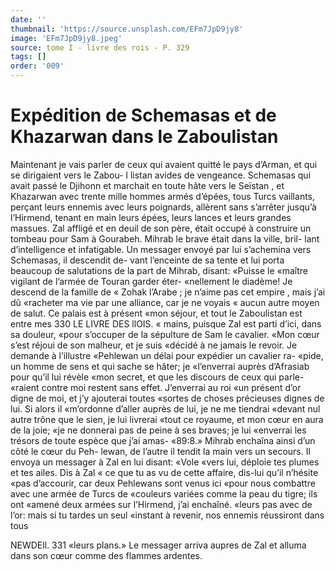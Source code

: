 ```yaml
---
date: ''
thumbnail: 'https://source.unsplash.com/EFm7JpD9jy8'
image: 'EFm7JpD9jy8.jpeg'
source: tome I - livre des rois - P. 329
tags: []
order: '009'
---
```


# Expédition de Schemasas et de Khazarwan dans le Zaboulistan

Maintenant je vais parler de ceux qui avaient quitté le pays d’Arman, et qui se dirigaient vers le Zabou-
l listan avides de vengeance. Schemasas qui avait passé le Djihonn et marchait en toute hâte vers le Seïstan , et Khazarwan avec trente mille hommes armés d’épées,
tous Turcs vaillants, perçant leurs ennemis avec leurs poignards, allèrent sans s’arrêter jusqu’à l’Hirmend,
tenant en main leurs épées, leurs lances et leurs grandes massues. Zal affligé et en deuil de son père, était occupé à construire un tombeau pour Sam à Gourabeh. Mihrab le brave était dans la ville, bril- lant d’intelligence et infatigable. Un messager envoyé
par lui s’achemina vers Schemasas, il descendit de- vant l’enceinte de sa tente et lui porta beaucoup de salutations de la part de Mihrab, disant: «Puisse le «maître vigilant de l’armée de Touran garder éter- «nellement le diadème! Je descend de la famille de
« Zohak l’Arabe ; je n’aime pas cet empire , mais j’ai dû
«racheter ma vie par une alliance, car je ne voyais « aucun autre moyen de salut. Ce palais est à présent «mon séjour, et tout le Zaboulistan est entre mes
330 LE LIVRE DES llOIS.
« mains, puisque Zal est parti d’ici, dans sa douleur,
«pour s’occuper de la sépulture de Sam le cavalier. «Mon cœur s’est réjoui de son malheur, et je suis «décidé à ne jamais le revoir. Je demande à l’illustre «Pehlewan un délai pour expédier un cavalier ra- «pide, un homme de sens et qui sache se hâter; je «l’enverrai auprès d’Afrasiab pour qu’il lui révèle
«mon secret, et que les discours de ceux qui parle- «raient contre moi restent sans effet. J’enverrai au roi «un présent d’or digne de moi, et j’y ajouterai toutes
«sortes de choses précieuses dignes de lui. Si alors il «m’ordonne d’aller auprès de lui, je ne me tiendrai «devant nul autre trône que le sien, je lui livrerai «tout ce royaume, et mon cœur en aura de la joie; «je ne donnerai pas de peine à ses braves; je lui «enverrai les trésors de toute espèce que j’ai amas-
«89:8.»
Mihrab enchaîna ainsi d’un côté le cœur du Peh-
lewan, de l’autre il tendit la main vers un secours. Il envoya un messager à Zal en lui disant: «Vole «vers lui, déploie tes plumes et tes ailes. Dis à Zal
« ce que tu as vu de cette affaire, dis-lui qu’il n’hésite
«pas d’accourir, car deux Pehlewans sont venus ici «pour nous combattre avec une armée de Turcs de «couleurs variées comme la peau du tigre; ils ont «amené deux armées sur l’Hirmend, j’ai enchaîné.
«leurs pas avec de l’or: mais si tu tardes un seul «instant à revenir, nos ennemis réussiront dans tous

NEWDEll. 331 «leurs plans.» Le messager arriva aupres de Zal et
alluma dans son cœur comme des flammes ardentes.
